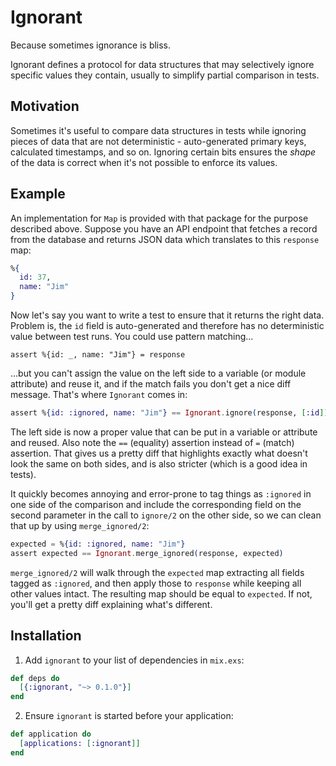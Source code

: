 # Ignorant

Because sometimes ignorance is bliss.

Ignorant defines a protocol for data structures that may selectively ignore specific values they
contain, usually to simplify partial comparison in tests.

## Motivation
Sometimes it's useful to compare data structures in tests while ignoring pieces of data that are not
deterministic - auto-generated primary keys, calculated timestamps, and so on. Ignoring certain bits
ensures the _shape_ of the data is correct when it's not possible to enforce its values.

## Example

An implementation for `Map` is provided with that package for the purpose described above. Suppose
you have an API endpoint that fetches a record from the database and returns JSON data which
translates to this `response` map:

```elixir
%{
  id: 37,
  name: "Jim"
}
```

Now let's say you want to write a test to ensure that it returns the right data. Problem is, the
`id` field is auto-generated and therefore has no deterministic value between test runs. You could
use pattern matching...

```elixir%{a}
assert %{id: _, name: "Jim"} = response
```

...but you can't assign the value on the left side to a variable (or module attribute) and reuse it,
and if the match fails you don't get a nice diff message. That's where `Ignorant` comes in:

```elixir
assert %{id: :ignored, name: "Jim"} == Ignorant.ignore(response, [:id])
```

The left side is now a proper value that can be put in a variable or attribute and reused. Also note
the `==` (equality) assertion instead of `=` (match) assertion. That gives us a pretty diff that
highlights exactly what doesn't look the same on both sides, and is also stricter (which is a good
idea in tests).

It quickly becomes annoying and error-prone to tag things as `:ignored` in one side of the
comparison and include the corresponding field on the second parameter in the call to `ignore/2` on
the other side, so we can clean that up by using `merge_ignored/2`:

```elixir
expected = %{id: :ignored, name: "Jim"}
assert expected == Ignorant.merge_ignored(response, expected)
```

`merge_ignored/2` will walk through the `expected` map extracting all fields tagged as `:ignored`, and
then apply those to `response` while keeping all other values intact. The resulting map should be
equal to `expected`. If not, you'll get a pretty diff explaining what's different.


## Installation

1. Add `ignorant` to your list of dependencies in `mix.exs`:

  ```elixir
  def deps do
    [{:ignorant, "~> 0.1.0"}]
  end
  ```

2. Ensure `ignorant` is started before your application:

  ```elixir
  def application do
    [applications: [:ignorant]]
  end
  ```
